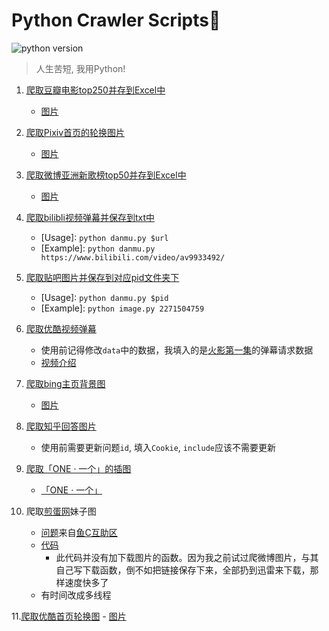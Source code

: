 # Python Crawler Scripts:space_invader:
![python version](https://img.shields.io/badge/python-3.5-brightgreen.svg)

> 人生苦短, 我用Python!

1. [爬取豆瓣电影top250并存到Excel中](https://github.com/LewisTian/Python/blob/master/douban/MovieTop250.py)
    - [图片](https://github.com/LewisTian/Crawler/blob/master/douban/movieTop250.png "douban")

2. [爬取Pixiv首页的轮换图片](https://github.com/LewisTian/Python/blob/master/pixiv/cover.py)
    - [图片](https://github.com/LewisTian/Python/blob/master/pixiv/pixiv.png "Pixiv")

3. [爬取微博亚洲新歌榜top50并存到Excel中](https://github.com/LewisTian/Python/blob/master/weibo/NewSongTop50.py)
    - [图片](https://github.com/LewisTian/Python/blob/master/weibo/weibo.png "weibo")

4. [爬取bilibli视频弹幕并保存到txt中](https://github.com/LewisTian/Python/blob/master/bilibili/danmu.py)
    - [Usage]: `python danmu.py $url`
    - [Example]: `python danmu.py https://www.bilibili.com/video/av9933492/`

5. [爬取贴吧图片并保存到对应pid文件夹下](https://github.com/LewisTian/Python/blob/master/tieba/image.py)
    - [Usage]: `python danmu.py $pid`
    - [Example]: `python image.py 2271504759`

6. [爬取优酷视频弹幕](https://github.com/LewisTian/Python/blob/master/youku/danmu.py)
    - 使用前记得修改`data`中的数据，我填入的是[火影第一集](http://v.youku.com/v_show/id_XNTQwMTgxMTE2.html)的弹幕请求数据
    - [视频介绍](https://www.bilibili.com/video/av13784309/)

7. [爬取bing主页背景图](https://github.com/LewisTian/Python/blob/master/bing/cover.py)
    - [图片](https://cn.bing.com/az/hprichbg/rb/ChamonixClouds_ZH-CN7700889231_1920x1080.jpg "bing")

8. [爬取知乎回答图片](https://github.com/LewisTian/Python/blob/master/zhihu/image.py)
    - 使用前需要更新问题`id`, 填入`Cookie`, `include`应该不需要更新

9. [爬取「ONE · 一个」的插图](https://github.com/LewisTian/Python/blob/master/one/image.py)
    - [「ONE · 一个」](http://www.wufazhuce.com/)

10. 爬取[煎蛋网](http://jandan.net/ooxx/)妹子图

    - [问题](http://bbs.fishc.com/thread-98098-1-1.html)来自[鱼C互助区](http://bbs.fishc.com/bestanswer.php?mod=huzhu)
    - [代码](https://github.com/LewisTian/Python/blob/master/fishC/jandan.py)
        - 此代码并没有加下载图片的函数。因为我之前试过爬微博图片，与其自己写下载函数，倒不如把链接保存下来，全部扔到迅雷来下载，那样速度快多了
    - 有时间改成多线程

11.[爬取优酷首页轮换图](https://github.com/LewisTian/Python/blob/master/youku/screen_pics.py)
    - [图片](https://i.loli.net/2017/11/07/5a0155cebc280.png "screen")